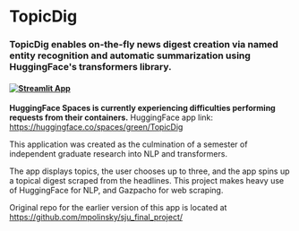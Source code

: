 # TopicDig

### TopicDig enables on-the-fly news digest creation via named entity recognition and automatic summarization using HuggingFace's transformers library.

#### [![Streamlit App](https://static.streamlit.io/badges/streamlit_badge_black_white.svg)](https://share.streamlit.io/mpolinsky/sju_final_project/main/streamlit_app.py)

**HuggingFace Spaces is currently experiencing difficulties performing requests from their containers.**
HuggingFace app link: https://huggingface.co/spaces/green/TopicDig

This application was created as the culmination of a semester of independent graduate research into NLP and transformers.

The app displays topics, the user chooses up to three, and the app spins up a topical digest scraped from the headlines.
This project makes heavy use of HuggingFace for NLP, and Gazpacho for web scraping.

Original repo for the earlier version of this app is located at https://github.com/mpolinsky/sju_final_project/
